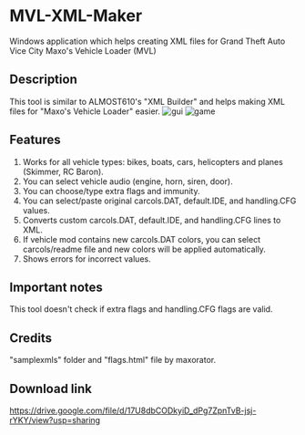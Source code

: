 # MVL-XML-Maker
Windows application which helps creating XML files for Grand Theft Auto Vice City Maxo's Vehicle Loader (MVL)
## Description
This tool is similar to ALMOST610's "XML Builder" and helps making XML files for "Maxo's Vehicle Loader" easier.
![gui](https://drive.google.com/uc?export=view&id=1T1a_yn8RxRAq1G05yx5CzL_eyR4oGk4b)
![game](https://drive.google.com/uc?export=view&id=1VGgw9YGfm6I-cgG-R1I7A2-EHTc8hhCt)
## Features
1. Works for all vehicle types: bikes, boats, cars, helicopters and planes (Skimmer, RC Baron).
2. You can select vehicle audio (engine, horn, siren, door).
3. You can choose/type extra flags and immunity.
4. You can select/paste original carcols.DAT, default.IDE, and handling.CFG values.
5. Converts custom carcols.DAT, default.IDE, and handling.CFG lines to XML.
6. If vehicle mod contains new carcols.DAT colors, you can select carcols/readme file and new colors will be applied automatically.
7. Shows errors for incorrect values.
## Important notes
This tool doesn't check if extra flags and handling.CFG flags are valid.
## Credits
"samplexmls" folder and "flags.html" file by maxorator.
## Download link
https://drive.google.com/file/d/17U8dbCODkyiD_dPg7ZpnTvB-jsj-rYKY/view?usp=sharing

